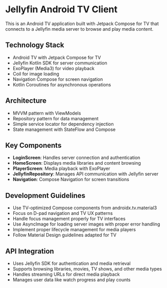 <!-- Use this file to provide workspace-specific custom instructions to Copilot. For more details, visit https://code.visualstudio.com/docs/copilot/copilot-customization#_use-a-githubcopilotinstructionsmd-file -->

# Jellyfin Android TV Client

This is an Android TV application built with Jetpack Compose for TV that connects to a Jellyfin media server to browse and play media content.

## Technology Stack
- Android TV with Jetpack Compose for TV
- Jellyfin Kotlin SDK for server communication
- ExoPlayer (Media3) for video playback
- Coil for image loading
- Navigation Compose for screen navigation
- Kotlin Coroutines for asynchronous operations

## Architecture
- MVVM pattern with ViewModels
- Repository pattern for data management
- Simple service locator for dependency injection
- State management with StateFlow and Compose

## Key Components
- **LoginScreen**: Handles server connection and authentication
- **HomeScreen**: Displays media libraries and content browsing
- **PlayerScreen**: Media playback with ExoPlayer
- **JellyfinRepository**: Manages API communication with Jellyfin server
- **Navigation**: Compose Navigation for screen transitions

## Development Guidelines
- Use TV-optimized Compose components from androidx.tv.material3
- Focus on D-pad navigation and TV UX patterns
- Handle focus management properly for TV interfaces
- Use AsyncImage for loading server images with proper error handling
- Implement proper lifecycle management for media players
- Follow Material Design guidelines adapted for TV

## API Integration
- Uses Jellyfin SDK for authentication and media retrieval
- Supports browsing libraries, movies, TV shows, and other media types
- Handles streaming URLs for direct media playback
- Manages user data like watch progress and play counts
